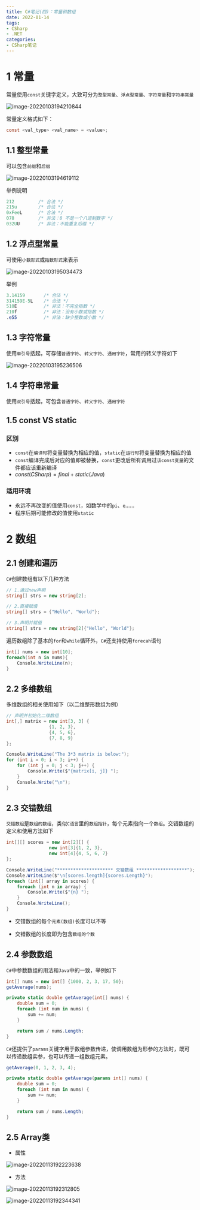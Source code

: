 ```yaml
---
title: C#笔记(四)：常量和数组
date: 2022-01-14
tags:
- CSharp
- .NET
categories:
- CSharp笔记
---
```


# 1 常量

常量使用`const`关键字定义，大致可分为`整型常量`、`浮点型常量`、`字符常量`和`字符串常量`

![image-20220103194210844](https://s2.loli.net/2022/01/03/rQeh4WbAOVGcfqT.png)



常量定义格式如下：

```C#
const <val_type> <val_name> = <value>;
```



## 1.1 整型常量

可以包含`前缀`和`后缀`

![image-20220103194619112](https://s2.loli.net/2022/01/03/RCtwLQyNiqZ4dPv.png)



举例说明

```c#
212         /* 合法 */
215u        /* 合法 */
0xFeeL      /* 合法 */
078         /* 非法：8 不是一个八进制数字 */
032UU       /* 非法：不能重复后缀 */
```



## 1.2 浮点型常量

可使用`小数形式`或`指数形式`来表示

![image-20220103195034473](https://s2.loli.net/2022/01/03/HedC5i21SngkbTD.png)



举例

```c#
3.14159       /* 合法 */
314159E-5L    /* 合法 */
510E          /* 非法：不完全指数 */
210f          /* 非法：没有小数或指数 */
.e55          /* 非法：缺少整数或小数 */
```



## 1.3 字符常量

使用`单引号`括起，可存储`普通字符`、`转义字符`、`通用字符`，常用的转义字符如下

![image-20220103195236506](https://s2.loli.net/2022/01/03/IT59v4hWQlAs38N.png)



## 1.4 字符串常量

使用`双引号`括起，可包含`普通字符`、`转义字符`、`通用字符`



## 1.5 const VS static

### 区别

- `const`在`编译时`将变量替换为相应的值，`static`在`运行时`将变量替换为相应的值
- `const`编译完成后对应的值即被替换，`const`更改后所有调用过`该const变量`的文件都应该重新编译
- $const(CSharp) = final+static(Java)$



### 适用环境

- 永远不再改变的值使用`const`，如数学中的`pi`、`e`……
- 程序后期可能修改的值使用`static`



# 2 数组

## 2.1 创建和遍历

`C#`创建数组有以下几种方法

```c#
// 1.通过new声明
string[] strs = new string[2];

// 2.直接赋值
string[] strs = {"Hello", "World"};

// 3.声明并赋值
string[] strs = new string[2]{"Hello", "World"};
```



遍历数组除了基本的`for`和`while`循环外，`C#`还支持使用`forecah`语句

```c#
int[] nums = new int[10];
foreach(int n in nums){
    Console.WriteLine(n);
}
```



## 2.2 多维数组

多维数组的相关使用如下（以二维整形数组为例）

```c#
// 声明并初始化二维数组
int[,] matrix = new int[3, 3] {
                {1, 2, 3},
                {4, 5, 6},
                {7, 8, 9}
};

Console.WriteLine("The 3*3 matrix is below:");
for (int i = 0; i < 3; i++) {
    for (int j = 0; j < 3; j++) {
        Console.Write($"{matrix[i, j]} ");
    }
    Console.Write("\n");
}
```



## 2.3 交错数组

`交错数组`是`数组的数组`，类似`C语言`里的`数组指针`，每个元素指向一个`数组`。交错数组的定义和使用方法如下

```c#
int[][] scores = new int[2][] {
                new int[3]{1, 2, 3},
                new int[4]{4, 5, 6, 7}
};

Console.WriteLine("********************* 交错数组 *******************");
Console.WriteLine($"\n[scores.length]{scores.Length}");
foreach (int[] array in scores) {
    foreach (int n in array) {
        Console.Write($"{n} ");
    }
    Console.WriteLine();
}
```

- 交错数组的每个`元素(数组)`长度可以不等

- 交错数组的长度即为包含`数组的个数`

  

## 2.4 参数数组

`C#`中参数数组的用法和`Java`中的一致，举例如下

```c#
int[] nums = new int[] {1000, 2, 3, 17, 50};
getAverage(nums);

private static double getAverage(int[] nums) {
    double sum = 0;
    foreach (int num in nums) {
        sum += num;
    }

    return sum / nums.Length;
}
```



`C#`还提供了`params`关键字用于数组参数传递，使调用数组为形参的方法时，既可以传递数组实参，也可以传递一组数组元素。

```c#
getAverage(0, 1, 2, 3, 4);

private static double getAverage(params int[] nums) {
    double sum = 0;
    foreach (int num in nums) {
        sum += num;
    }

    return sum / nums.Length;
}
```



## 2.5 Array类

- 属性

![image-20220113192223638](https://s2.loli.net/2022/01/13/9MQDbjfO4RmZlGk.png)

- 方法

![image-20220113192312805](https://s2.loli.net/2022/01/13/FcIzpY7s1ZUo3vH.png)

![image-20220113192344341](https://s2.loli.net/2022/01/13/dnG4oye5R1LCmtP.png)